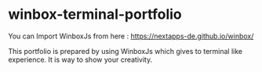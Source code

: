 # winbox-terminal-portfolio

You can Import WinboxJs from here : https://nextapps-de.github.io/winbox/

This portfolio is prepared by using WinboxJs which gives to terminal like experience.
It is way to show your creativity.
